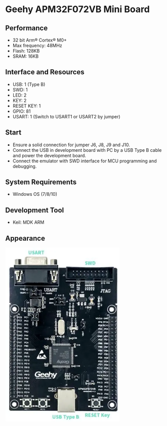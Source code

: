 # Geehy APM32F072VB Mini Board

## Performance

* 32 bit Arm® Cortex® M0+
* Max frequency: 48MHz
* Flash: 128KB
* SRAM: 16KB

## Interface and Resources

* USB: 1 (Type B)
* SWD: 1
* LED: 2
* KEY: 2
* RESET KEY: 1
* GPIO: 81
* USART: 1 (Switch to USART1 or USART2 by jumper)

## Start

* Ensure a solid connection for jumper J6, J8, J9 and J10.
* Connect the USB in development board with PC by a USB Type B cable and power the development board.
* Connect the emulator with SWD interface for MCU programming and debugging.

## System Requirements

* Windows OS (7/8/10)

## Development Tool

* Keil: MDK ARM

## Appearance

![Geehy-APM32F072VB-Mini-Board-1](Geehy-APM32F072VB-Mini-Board-1-361x550.webp)
